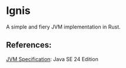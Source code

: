 # Ignis

A simple and fiery JVM implementation in Rust.

## References:

 [JVM Specification](https://docs.oracle.com/javase/specs/jvms/se8/html/): Java SE 24 Edition

